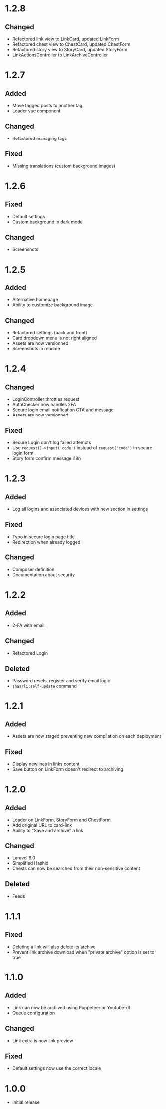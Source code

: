 # 1.2.8

## Changed

- Refactored link view to LinkCard, updated LinkForm
- Refactored chest view to ChestCard, updated ChestForm
- Refactored story view to StoryCard, updated StoryForm
- LinkActionsController to LinkArchiveController

# 1.2.7

## Added

- Move tagged posts to another tag
- Loader vue component

## Changed

- Refactored managing tags 

## Fixed

- Missing translations (custom background images)

# 1.2.6

## Fixed

- Default settings
- Custom background in dark mode

## Changed

- Screenshots

# 1.2.5

## Added

- Alternative homepage
- Ability to customize background image

## Changed

- Refactored settings (back and front)
- Card dropdown menu is not right aligned
- Assets are now versionned
- Screenshots in readme

# 1.2.4

## Changed

- LoginController throttles request
- AuthChecker now handles 2FA
- Secure login email notification CTA and message
- Assets are now versionned

## Fixed

- Secure Login don't log failed attempts
- Use `request()->input('code')` instead of `request('code')` in secure login form
- Story form confirm message i18n

# 1.2.3

## Added

- Log all logins and associated devices with new section in settings

## Fixed

- Typo in secure login page title
- Redirection when already logged

## Changed

- Composer definition
- Documentation about security

# 1.2.2

## Added

- 2-FA with email

## Changed

- Refactored Login

## Deleted

- Password resets, register and verify email logic
- `shaarli:self-update` command

# 1.2.1

## Added

- Assets are now staged preventing new compilation on each deployment

## Fixed

- Display newlines in links content
- Save button on LinkForm doesn't redirect to archiving

# 1.2.0

## Added

- Loader on LinkForm, StoryForm and ChestForm
- Add original URL to card-link
- Ability to "Save and archive" a link

## Changed

- Laravel 6.0
- Simplified Hashid
- Chests can now be searched from their non-sensitive content

## Deleted

- Feeds 

# 1.1.1

## Fixed

- Deleting a link will also delete its archive
- Prevent link archive download when "private archive" option is set to true

# 1.1.0

## Added

- Link can now be archived using Puppeteer or Youtube-dl
- Queue configuration

## Changed

- Link extra is now link preview

## Fixed

- Default settings now use the correct locale

# 1.0.0

- Initial release
